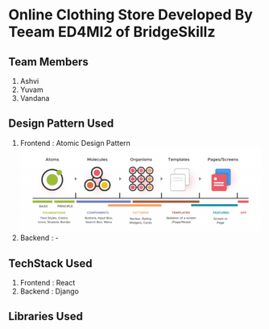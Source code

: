 # Online Clothing Store Developed By Teeam ED4MI2 of BridgeSkillz

## Team Members

1. Ashvi
2. Yuvam
3. Vandana

## Design Pattern Used

1. Frontend : Atomic Design Pattern ![Atomic Design Pattern](./src/Assets/Images/atomicDesignPattern.png)
2. Backend : -

## TechStack Used

1. Frontend : React
2. Backend : Django

## Libraries Used
